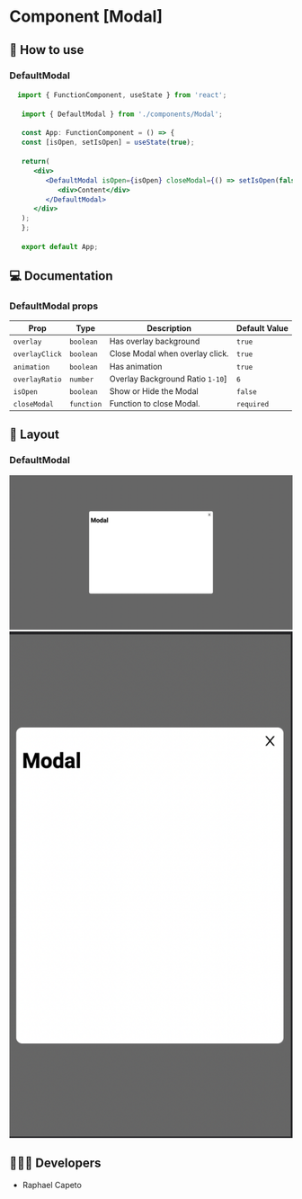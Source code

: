 # Component [Modal]


## 🚀 How to use

### DefaultModal
```jsx
  import { FunctionComponent, useState } from 'react';

   import { DefaultModal } from './components/Modal';

   const App: FunctionComponent = () => {
   const [isOpen, setIsOpen] = useState(true);

   return(
      <div>
         <DefaultModal isOpen={isOpen} closeModal={() => setIsOpen(false)}>
            <div>Content</div>
         </DefaultModal>
      </div>
   );
   };

   export default App;
```

## 💻 Documentation

### DefaultModal props

| Prop | Type | Description                                                                                                                                         | Default Value |
| --------- | -------- | ------------------------------------------------------------------------------------------------------------------------------------------------------- | ----------------- |
| `overlay`  | `boolean` | Has overlay background | `true` |
| `overlayClick`  | `boolean` | Close Modal when overlay click. | `true` |
| `animation`  | `boolean` | Has animation | `true` |
| `overlayRatio`  | `number` | Overlay Background Ratio `1-10`] | `6` |
| `isOpen`  | `boolean` | Show or Hide the Modal | `false` |
| `closeModal`  | `function` | Function to close Modal. | `required` |

## 🔖 Layout

### DefaultModal

<p align="center">
 <img src=".github/default-modal-desk.png" alt="Modal Desktop" />
 <br/>
 <img src=".github/default-modal-mobile.png" alt="Modal Mobile" />
</p>

## 👨🏻‍💻 Developers
- Raphael Capeto


